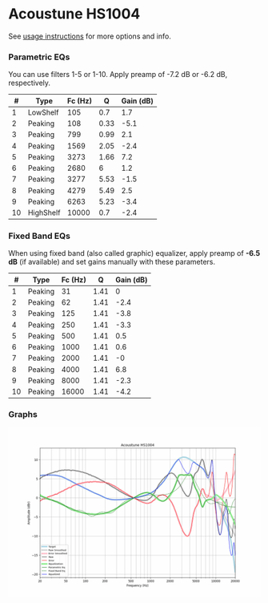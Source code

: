 # Acoustune HS1004
See [usage instructions](https://github.com/jaakkopasanen/AutoEq#usage) for more options and info.

### Parametric EQs
You can use filters 1-5 or 1-10. Apply preamp of -7.2 dB or -6.2 dB, respectively.

|   # | Type      |   Fc (Hz) |    Q |   Gain (dB) |
|-----|-----------|-----------|------|-------------|
|   1 | LowShelf  |       105 | 0.7  |         1.7 |
|   2 | Peaking   |       108 | 0.33 |        -5.1 |
|   3 | Peaking   |       799 | 0.99 |         2.1 |
|   4 | Peaking   |      1569 | 2.05 |        -2.4 |
|   5 | Peaking   |      3273 | 1.66 |         7.2 |
|   6 | Peaking   |      2680 | 6    |         1.2 |
|   7 | Peaking   |      3277 | 5.53 |        -1.5 |
|   8 | Peaking   |      4279 | 5.49 |         2.5 |
|   9 | Peaking   |      6263 | 5.23 |        -3.4 |
|  10 | HighShelf |     10000 | 0.7  |        -2.4 |

### Fixed Band EQs
When using fixed band (also called graphic) equalizer, apply preamp of **-6.5 dB** (if available) and set gains manually with these parameters.

|   # | Type    |   Fc (Hz) |    Q |   Gain (dB) |
|-----|---------|-----------|------|-------------|
|   1 | Peaking |        31 | 1.41 |         0   |
|   2 | Peaking |        62 | 1.41 |        -2.4 |
|   3 | Peaking |       125 | 1.41 |        -3.8 |
|   4 | Peaking |       250 | 1.41 |        -3.3 |
|   5 | Peaking |       500 | 1.41 |         0.5 |
|   6 | Peaking |      1000 | 1.41 |         0.6 |
|   7 | Peaking |      2000 | 1.41 |        -0   |
|   8 | Peaking |      4000 | 1.41 |         6.8 |
|   9 | Peaking |      8000 | 1.41 |        -2.3 |
|  10 | Peaking |     16000 | 1.41 |        -4.2 |

### Graphs
![](./Acoustune%20HS1004.png)

